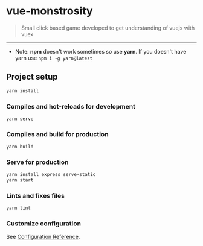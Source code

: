 # vue-monstrosity

> Small click based game developed to get understanding of vuejs with vuex
---

- Note: <b>npm</b> doesn't work sometimes so use <b>yarn</b>. If you doesn't have yarn use ```npm i -g yarn@latest```

## Project setup

```bash
yarn install
```

### Compiles and hot-reloads for development

```bash
yarn serve
```

### Compiles and build for production

```bash
yarn build
```

### Serve for production

```bash
yarn install express serve-static
yarn start
```

### Lints and fixes files

```bash
yarn lint
```

### Customize configuration

See [Configuration Reference](https://cli.vuejs.org/config/).
